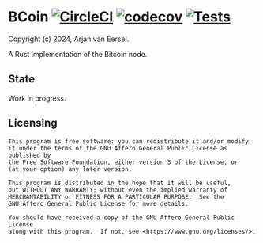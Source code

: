 # BCoin [![CircleCI](https://circleci.com/gh/arjanvaneersel/bcoin.svg?style=shield)](https://circleci.com/gh/arjanvaneersel/bcoin.svg?style=shield) [![codecov](https://codecov.io/gh/arjanvaneersel/bcoin/graph/badge.svg?token=4T6P2UV9OA)](https://codecov.io/gh/arjanvaneersel/bcoin) [![Tests](https://github.com/arjanvaneersel/bcoin/actions/workflows/tests.yml/badge.svg?branch=main)](https://github.com/arjanvaneersel/bcoin/actions/workflows/tests.yml)

Copyright (c) 2024, Arjan van Eersel.

A Rust implementation of the Bitcoin node.

## State

Work in progress.

## Licensing

    This program is free software: you can redistribute it and/or modify
    it under the terms of the GNU Affero General Public License as published by
    the Free Software Foundation, either version 3 of the License, or
    (at your option) any later version.

    This program is distributed in the hope that it will be useful,
    but WITHOUT ANY WARRANTY; without even the implied warranty of
    MERCHANTABILITY or FITNESS FOR A PARTICULAR PURPOSE.  See the
    GNU Affero General Public License for more details.

    You should have received a copy of the GNU Affero General Public License
    along with this program.  If not, see <https://www.gnu.org/licenses/>.
